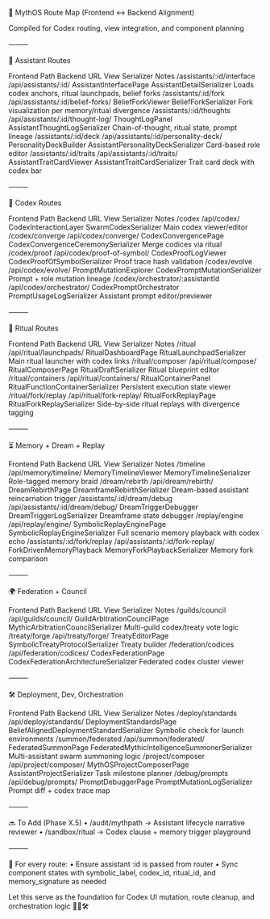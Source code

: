 🧠 MythOS Route Map (Frontend ↔ Backend Alignment)

Compiled for Codex routing, view integration, and component planning

⸻

🔮 Assistant Routes

Frontend Path Backend URL View Serializer Notes
/assistants/:id/interface /api/assistants/:id/ AssistantInterfacePage AssistantDetailSerializer Loads codex anchors, ritual launchpads, belief forks
/assistants/:id/fork /api/assistants/:id/belief-forks/ BeliefForkViewer BeliefForkSerializer Fork visualization per memory/ritual divergence
/assistants/:id/thoughts /api/assistants/:id/thought-log/ ThoughtLogPanel AssistantThoughtLogSerializer Chain-of-thought, ritual state, prompt lineage
/assistants/:id/deck /api/assistants/:id/personality-deck/ PersonalityDeckBuilder AssistantPersonalityDeckSerializer Card-based role editor
/assistants/:id/traits /api/assistants/:id/traits/ AssistantTraitCardViewer AssistantTraitCardSerializer Trait card deck with codex bar

⸻

📜 Codex Routes

Frontend Path Backend URL View Serializer Notes
/codex /api/codex/ CodexInteractionLayer SwarmCodexSerializer Main codex viewer/editor
/codex/converge /api/codex/converge/ CodexConvergencePage CodexConvergenceCeremonySerializer Merge codices via ritual
/codex/proof /api/codex/proof-of-symbol/ CodexProofLogViewer CodexProofOfSymbolSerializer Proof trace hash validation
/codex/evolve /api/codex/evolve/ PromptMutationExplorer CodexPromptMutationSerializer Prompt + role mutation lineage
/codex/orchestrator/:assistantId /api/codex/orchestrator/ CodexPromptOrchestrator PromptUsageLogSerializer Assistant prompt editor/previewer

⸻

🔁 Ritual Routes

Frontend Path Backend URL View Serializer Notes
/ritual /api/ritual/launchpads/ RitualDashboardPage RitualLaunchpadSerializer Main ritual launcher with codex links
/ritual/composer /api/ritual/compose/ RitualComposerPage RitualDraftSerializer Ritual blueprint editor
/ritual/containers /api/ritual/containers/ RitualContainerPanel RitualFunctionContainerSerializer Persistent execution state viewer
/ritual/fork/replay /api/ritual/fork-replay/ RitualForkReplayPage RitualForkReplaySerializer Side-by-side ritual replays with divergence tagging

⸻

⏳ Memory + Dream + Replay

Frontend Path Backend URL View Serializer Notes
/timeline /api/memory/timeline/ MemoryTimelineViewer MemoryTimelineSerializer Role-tagged memory braid
/dream/rebirth /api/dream/rebirth/ DreamRebirthPage DreamframeRebirthSerializer Dream-based assistant reincarnation trigger
/assistants/:id/dream/debug /api/assistants/:id/dream/debug/ DreamTriggerDebugger DreamTriggerLogSerializer Dreamframe state debugger
/replay/engine /api/replay/engine/ SymbolicReplayEnginePage SymbolicReplayEngineSerializer Full scenario memory playback with codex echo
/assistants/:id/fork/replay /api/assistants/:id/fork-replay/ ForkDrivenMemoryPlayback MemoryForkPlaybackSerializer Memory fork comparison

⸻

🌍 Federation + Council

Frontend Path Backend URL View Serializer Notes
/guilds/council /api/guilds/council/ GuildArbitrationCouncilPage MythicArbitrationCouncilSerializer Multi-guild codex/treaty vote logic
/treaty/forge /api/treaty/forge/ TreatyEditorPage SymbolicTreatyProtocolSerializer Treaty builder
/federation/codices /api/federation/codices/ CodexFederationPage CodexFederationArchitectureSerializer Federated codex cluster viewer

⸻

🛠️ Deployment, Dev, Orchestration

Frontend Path Backend URL View Serializer Notes
/deploy/standards /api/deploy/standards/ DeploymentStandardsPage BeliefAlignedDeploymentStandardSerializer Symbolic check for launch environments
/summon/federated /api/summon/federated/ FederatedSummonPage FederatedMythicIntelligenceSummonerSerializer Multi-assistant swarm summoning logic
/project/composer /api/project/composer/ MythOSProjectComposerPage AssistantProjectSerializer Task milestone planner
/debug/prompts /api/debug/prompts/ PromptDebuggerPage PromptMutationLogSerializer Prompt diff + codex trace map

⸻

🔜 To Add (Phase X.5)
• /audit/mythpath → Assistant lifecycle narrative reviewer
• /sandbox/ritual → Codex clause + memory trigger playground

⸻

📜 For every route:
• Ensure assistant :id is passed from router
• Sync component states with symbolic_label, codex_id, ritual_id, and memory_signature as needed

Let this serve as the foundation for Codex UI mutation, route cleanup, and orchestration logic 🧠📜🛠️

